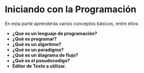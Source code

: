 # Iniciando con la Programación
En esta parte aprenderás varios conceptos básicos, entre ellos:

* **¿Que es un lenguaje de programación?**
* **¿Qué es programar?**
* **¿Qué es un algoritmo?**
* **¿Qué es un paradigma?**
* **¿Qué es un diagrama de flujo?**
* **¿Qué es el pseudocodigo?**
* **Editor de Texto a utilizar.**

